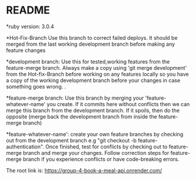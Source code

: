 # README

*ruby version: 3.0.4


*Hot-Fix-Branch
Use this branch to correct failed deploys. It should be merged from the last working development branch before making any feature changes

*development branch:
Use this for tested,working features from the feature-merge branch. Always make a copy using 'git merge development' from the Hot-fix-Branch before working on any features locally so you have a copy of the working development branch before your changes in case something goes wrong.
.

*feature-merge branch:
Use this branch by merging your 'feature-whatever-name' you create. If it commits here without conflicts then we can merge this branch from the development branch. If it spoils, then do the opposite (merge back the development branch from inside the feature-merge branch) 

*feature-whatever-name':
create your own feature branches by checking out from the development branch e.g "git checkout -b feature-authentication". Once finished, test for conflicts by checking out to feature-merge branch and merge your changes. Follow correction steps for feature-merge branch if you experience conflicts or have code-breaking errors.


The root link is: https://group-4-book-a-meal-api.onrender.com/
